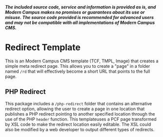 ***The included source code, service and information is provided as is, and Modern Campus makes no promises or guarantees about its use or misuse. The source code provided is recommended for advanced users and may not be compatible with all implementations of Modern Campus CMS.***

# Redirect Template

This is an Modern Campus CMS template (TCF, TMPL, Image) that creates a simple meta redirect page. This allows you to create a "page" in a folder named `/rd` that will effectively become a short URL that points to the full page. 

## PHP Redirect

This package includes a `/php-redirect` folder that contains an alternative redirect option, allowing the user to create a page in one location that publishes a PHP redirect pointing to another specified location through the use of the PHP `header` function. This templateuses a PCF page transformed by XSL code to make the redirect location easily editable. The XSL could also be modified by a web developer to output different types of redirects. 